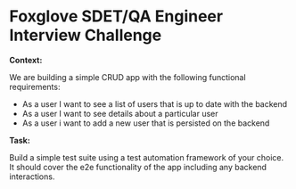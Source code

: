 # Foxglove SDET/QA Engineer Interview Challenge

**Context:**

We are building a simple CRUD app with the following functional requirements:

- As a user I want to see a list of users that is up to date with the backend
- As a user I want to see details about a particular user
- As a user i want to add a new user that is persisted on the backend

**Task:**

Build a simple test suite using a test automation framework of your choice. 
It should cover the e2e functionality of the app including any backend interactions. 
